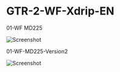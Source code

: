 # GTR-2-WF-Xdrip-EN


01-WF MD225

![Screenshot](https://raw.githubusercontent.com/twinko/GTR-2-WF-Xdrip-EN/main/01-WF%20MD225/Preview.gif)




01-WF-MD225-Version2

![Screenshot](https://raw.githubusercontent.com/twinko/GTR-2-WF-Xdrip-EN/main/01-WF-MD225-Version2/Preview1.gif)
